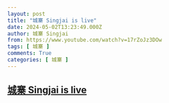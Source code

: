 ```yaml
---
layout: post
title: "城寨 Singjai is live"
date: 2024-05-02T13:23:49.000Z
author: 城寨 Singjai
from: https://www.youtube.com/watch?v=17rZoJz3DOw
tags: [ 城寨 ]
comments: True
categories: [ 城寨 ]
---
```

<!--1714656229000-->
[城寨 Singjai is live](https://www.youtube.com/watch?v=17rZoJz3DOw)
------

<div>

</div>
